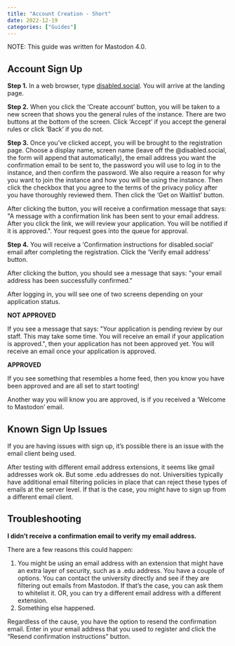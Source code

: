 ```yaml
---
title: "Account Creation - Short"
date: 2022-12-19
categories: ["Guides"]
---
```


NOTE: This guide was written for Mastodon 4.0. 

## Account Sign Up

**Step 1.** In a web browser, type [disabled.social](https://disabled.social). You will arrive at the landing page.

**Step 2.** When you click the ‘Create account’ button, you will be taken to a new screen that shows you the general rules of the instance. There are two buttons at the bottom of the screen. Click ‘Accept’ if you accept the general rules or click ‘Back’ if you do not.

**Step 3.** Once you’ve clicked accept, you will be brought to the registration page. Choose a display name, screen name (leave off the @disabled.social, the form will append that automatically), the email address you want the confirmation email to be sent to, the password you will use to log in to the instance, and then confirm the password. We also require a reason for why you want to join the instance and how you will be using the instance. Then click the checkbox that you agree to the terms of the privacy policy after you have thoroughly reviewed them. Then click the ‘Get on Waitlist’ button. 

After clicking the button, you will receive a confirmation message that says: "A message with a confirmation link has been sent to your email address. After you click the link, we will review your application. You will be notified if it is approved.". Your request goes into the queue for approval. 

**Step 4.** You will receive a ‘Confirmation instructions for disabled.social’ email after completing the registration. Click the ‘Verify email address’ button.

After clicking the button, you should see a message that says: "your email address has been successfully confirmed."

After logging in, you will see one of two screens depending on your application status.

**NOT APPROVED**

If you see a message that says: "Your application is pending review by our staff. This may take some time. You will receive an email if your application is approved.", then your application has not been approved yet. You will receive an email once your application is approved.

**APPROVED**

If you see something that resembles a home feed, then you know you have been approved and are all set to start tooting!

Another way you will know you are approved, is if you received a ‘Welcome to Mastodon’ email.

## Known Sign Up Issues

If you are having issues with sign up, it’s possible there is an issue with the email client being used.

After testing with different email address extensions, it seems like gmail addresses work ok. But some .edu addresses do not. Universities typically have additional email filtering policies in place that can reject these types of emails at the server level. If that is the case, you might have to sign up from a different email client.

## Troubleshooting

**I didn’t receive a confirmation email to verify my email address.**

There are a few reasons this could happen:
1. You might be using an email address with an extension that might have an extra layer of security, such as a .edu address. You have a couple of options. You can contact the university directly and see if they are filtering out emails from Mastodon. If that’s the case, you can ask them to whitelist it. OR, you can try a different email address with a different extension.
2. Something else happened. 

Regardless of the cause, you have the option to resend the confirmation email. Enter in your email address that you used to register and click the “Resend confirmation instructions” button.



